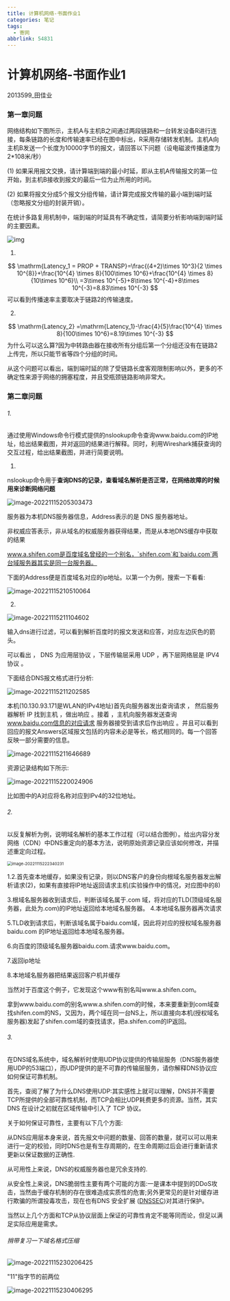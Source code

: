 ```yaml
---
title: 计算机网络-书面作业1
categories: 笔记
tags:
  - 寄网
abbrlink: 54831
---
```

# 计算机网络-书面作业1

2013599_田佳业

### 第一章问题

网络结构如下图所示，主机A与主机B之间通过两段链路和一台转发设备R进行连接，每条链路的长度和传输速率已经在图中标出，R采用存储转发机制。主机A向主机B发送一个长度为10000字节的报文，请回答以下问题（设电磁波传播速度为2*108米/秒）

(1)   如果采用报文交换，请计算端到端的最小时延，即从主机A传输报文的第一位开始，到主机B接收到报文的最后一位为止所用的时间。

(2)   如果将报文分成5个报文分组传输，请计算完成报文传输的最小端到端时延（忽略报文分组的封装开销）。

在统计多路复用机制中，端到端的时延具有不确定性，请简要分析影响端到端时延的主要因素。

![img](https://raw.githubusercontent.com/Lunaticsky-tql/blog_article_resources/main/%E8%AE%A1%E7%AE%97%E6%9C%BA%E7%BD%91%E7%BB%9C-%E4%B9%A6%E9%9D%A2%E4%BD%9C%E4%B8%9A1/20221120095815944612_600_clip_image002.png)

1.
$$
\mathrm{Latency_1 = PROP + TRANSP}=\frac{(4+2)\times 10^3}{2 \times 10^{8}}+\frac{10^{4} \times 8}{100\times 10^6}+\frac{10^{4} \times 8}{10\times 10^6}\\
=3\times 10^{-5}+8\times 10^{-4}+8\times 10^{-3}=8.83\times 10^{-3}
$$
可以看到传播速率主要取决于链路2的传输速度。

2.


$$
\mathrm{Latency_2} =\mathrm{Latency_1}-\frac{4}{5}\frac{10^{4} \times 8}{100\times 10^6}=8.19\times 10^{-3}
$$
为什么可以这么算?因为中转路由器在接收所有分组后第一个分组还没有在链路2上传完，所以只能节省等四个分组的时间。



从这个问题可以看出，端到端时延的除了受链路长度客观限制影响以外，更多的不确定性来源于网络的拥塞程度，并且受瓶颈链路影响非常大。



### 第二章问题

###### 1.

通过使用Windows命令行模式提供的nslookup命令查询www.baidu.com的IP地址，给出结果截图，并对返回的结果进行解释。同时，利用Wireshark捕获查询的交互过程，给出结果截图，并进行简要说明。

1)

nslookup命令用于**查询DNS的记录，查看域名解析是否正常，在网络故障的时候用来诊断网络问题**

![image-20221115205303473](https://raw.githubusercontent.com/Lunaticsky-tql/blog_article_resources/main/%E8%AE%A1%E7%AE%97%E6%9C%BA%E7%BD%91%E7%BB%9C-%E4%B9%A6%E9%9D%A2%E4%BD%9C%E4%B8%9A1/20221120095816836309_574_image-20221115205303473.png)

服务器为本机DNS服务器信息，Address表示的是 DNS 服务器地址。

非权威应答表示，非从域名的权威服务器获得结果，而是从本地DNS缓存中获取的结果

www.a.shifen.com是百度域名曾经的一个别名，`shifen.com`和`baidu.com`两台域服务器其实是同一台服务器。

下面的Address便是百度域名对应的ip地址。以第一个为例，搜索一下看看:

![image-20221115210510064](https://raw.githubusercontent.com/Lunaticsky-tql/blog_article_resources/main/%E8%AE%A1%E7%AE%97%E6%9C%BA%E7%BD%91%E7%BB%9C-%E4%B9%A6%E9%9D%A2%E4%BD%9C%E4%B8%9A1/20221120095817744460_340_image-20221115210510064.png)

2)

![image-20221115211104602](https://raw.githubusercontent.com/Lunaticsky-tql/blog_article_resources/main/%E8%AE%A1%E7%AE%97%E6%9C%BA%E7%BD%91%E7%BB%9C-%E4%B9%A6%E9%9D%A2%E4%BD%9C%E4%B8%9A1/20221120095840824680_626_image-20221115211104602.png)

输入dns进行过滤，可以看到解析百度时的报文发送和应答，对应左边灰色的箭头。

可以看出 ， DNS 为应用层协议 ，下层传输层采用 UDP ，再下层网络层是 IPV4 协议 。 

下面结合DNS报文格式进行分析:

![image-20221115211202585](https://raw.githubusercontent.com/Lunaticsky-tql/blog_article_resources/main/%E8%AE%A1%E7%AE%97%E6%9C%BA%E7%BD%91%E7%BB%9C-%E4%B9%A6%E9%9D%A2%E4%BD%9C%E4%B8%9A1/20221120095842598552_479_image-20221115211202585.png)

本机(10.130.93.171是WLAN的IPv4地址)首先向服务器发出查询请求 ， 然后服务器解析 IP 找到主机 ，做出响应 。接着 ，主机向服务器发送查询 www.baidu.com信息的对应请求
服务器接受到请求后作出响应 。并且可以看到回应的报文Answers区域报文包括的内容未必是等长，格式相同的。每一个回答反映一部分需要的信息。



![image-20221115211646689](https://raw.githubusercontent.com/Lunaticsky-tql/blog_article_resources/main/%E8%AE%A1%E7%AE%97%E6%9C%BA%E7%BD%91%E7%BB%9C-%E4%B9%A6%E9%9D%A2%E4%BD%9C%E4%B8%9A1/20221120095845117430_948_image-20221115211646689.png)

资源记录结构如下所示:

![image-20221115220024906](https://raw.githubusercontent.com/Lunaticsky-tql/blog_article_resources/main/%E8%AE%A1%E7%AE%97%E6%9C%BA%E7%BD%91%E7%BB%9C-%E4%B9%A6%E9%9D%A2%E4%BD%9C%E4%B8%9A1/20221120100009402791_134_image-20221115220024906.png)

比如图中的A对应将名称对应到IPv4的32位地址。

###### 2.

以反复解析为例，说明域名解析的基本工作过程（可以结合图例）。给出内容分发网络（CDN）中DNS重定向的基本方法，说明原始资源记录应该如何修改，并描述重定向过程。

<img src="https://raw.githubusercontent.com/Lunaticsky-tql/blog_article_resources/main/%E8%AE%A1%E7%AE%97%E6%9C%BA%E7%BD%91%E7%BB%9C-%E4%B9%A6%E9%9D%A2%E4%BD%9C%E4%B8%9A1/20221120100010926561_580_image-20221115222340231.png" alt="image-20221115222340231" style="zoom: 67%;" />

1.2.首先查本地缓存，如果没有记录，则以DNS客户的身份向根域名服务器发出解析请求(2)，如果有直接将IP地址返回请求主机(实验操作中的情况，对应图中的8)

3.根域名服务器收到请求后，判断该域名属于.com 域，将对应的TLD(顶级域名服务器，此处为.com)的IP地址返回给本地域名服务器。
4.本地域名服务器再次请求

5.TLD收到请求后，判断该域名属于baidu.com域，因此将对应的授权域名服务器baidu.com 的IP地址返回给本地域名服务器。

6.向百度的顶级域名服务器baidu.com.请求www.baidu.com。

7.返回ip地址

8.本地域名服务器把结果返回客户机并缓存

当然对于百度这个例子，它发现这个www有别名叫www.a.shifen.com。

拿到www.baidu.com的别名www.a.shifen.com的时候，本来要重新到com域查找shifen.com的NS，又因为，两个域在同一台NS上，所以直接向本机(授权域名服务器)发起了shifen.com域的查找请求，把a.shifen.com的IP返回。

###### 3.

在DNS域名系统中，域名解析时使用UDP协议提供的传输层服务（DNS服务器使用UDP的53端口），而UDP提供的是不可靠的传输层服务，请你解释DNS协议应如何保证可靠机制。

首先，查阅了解了为什么DNS使用UDP:其实感性上就可以理解，DNS并不需要TCP所提供的全部可靠性机制，而TCP会相比UDP耗费更多的资源。当然，其实DNS 在设计之初就在区域传输中引入了 TCP 协议。

关于如何保证可靠性，主要有以下几个方面:

从DNS应用层本身来说，首先报文中问题的数量、回答的数量，就可以可以用来进行一定的校验，同时DNS也是有生存周期的，在生命周期过后会进行重新请求更新以保证数据的正确性.

从可用性上来说，DNS的权威服务器也是冗余支持的.

从安全性上来说，DNS脆弱性主要有两个可能的方面:一是课本中提到的DDoS攻击，当然由于缓存机制的存在很难造成实质性的危害;另外更常见的是针对缓存进行欺骗的所谓投毒攻击，现在也有DNS 安全扩展 ([DNSSEC](https://cloud.google.com/dns/docs/dnssec?hl=zh-cn))对其进行保护。

当然以上几个方面和TCP从协议层面上保证的可靠性肯定不能等同而论，但足以满足实际应用是需求。

###### 捎带复习一下域名格式压缩

![image-20221115230206425](https://raw.githubusercontent.com/Lunaticsky-tql/blog_article_resources/main/%E8%AE%A1%E7%AE%97%E6%9C%BA%E7%BD%91%E7%BB%9C-%E4%B9%A6%E9%9D%A2%E4%BD%9C%E4%B8%9A1/20221120100012567584_212_image-20221115230206425.png)

"11"指字节的前两位

![image-20221115230406295](https://raw.githubusercontent.com/Lunaticsky-tql/blog_article_resources/main/%E8%AE%A1%E7%AE%97%E6%9C%BA%E7%BD%91%E7%BB%9C-%E4%B9%A6%E9%9D%A2%E4%BD%9C%E4%B8%9A1/20221120100014215164_756_image-20221115230406295.png)
